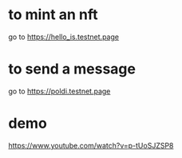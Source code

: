 # to mint an nft

go to https://hello_is.testnet.page

# to send a message 

go to https://poldi.testnet.page

# demo

https://www.youtube.com/watch?v=p-tUoSJZSP8